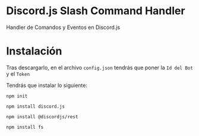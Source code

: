 # Discord.js Slash Command Handler
Handler de Comandos y Eventos en Discord.js

# Instalación

Tras descargarlo, en el archivo `config.json` tendrás que poner la `Id del Bot` y el `Token`

Tendrás que instalar lo siguiente:
```
npm init
```

```
npm install discord.js
```

```
npm install @discordjs/rest
```

```
npm install fs
```

